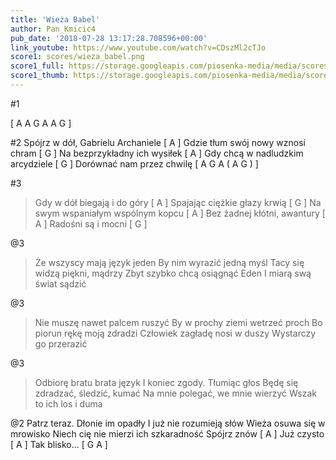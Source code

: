 ```yaml
---
title: 'Wieża Babel'
author: Pan_Kmicic4
pub_date: '2018-07-28 13:17:28.708596+00:00'
link_youtube: https://www.youtube.com/watch?v=CDszMl2cTJo
score1: scores/wieza_babel.png
score1_full: https://storage.googleapis.com/piosenka-media/media/scores/wieza_babel.png
score1_thumb: https://storage.googleapis.com/piosenka-media/media/scores/wieza_babel.png.180x0_q85_upscale.png
---
```


#1

[ A  A G A A G ]

#2
Spójrz w dół, Gabrielu Archaniele [ A ]
Gdzie tłum swój nowy wznosi chram [ G ]
Na bezprzykładny ich wysiłek [ A ]
Gdy chcą w nadludzkim arcydziele [ G ]
Dorównać nam przez chwilę [ A G A ( A G ) ]

#3
>Gdy w dół biegają i do góry [ A ]
>Spajając ciężkie głazy krwią [ G ]
>Na swym wspaniałym wspólnym kopcu [ A ]
>Bez żadnej kłótni, awantury [ A ]
>Radośni są i mocni [ G ]

@3
>Że wszyscy mają język jeden
>By nim wyrazić jedną myśl
>Tacy się widzą piękni, mądrzy
>Zbyt szybko chcą osiągnąć Eden
>I miarą swą świat sądzić

@3
>Nie muszę nawet palcem ruszyć
>By w prochy ziemi wetrzeć proch
>Bo piorun rękę moją zdradzi
>Człowiek zagładę nosi w duszy
>Wystarczy go przerazić

@3
>Odbiorę bratu brata język
>I koniec zgody. Tłumiąc głos
>Będę się zdradzać, śledzić, kumać
>Na mnie polegać, we mnie wierzyć
>Wszak to ich los i duma

@2
Patrz teraz. Dłonie im opadły
I już nie rozumieją słów
Wieża osuwa się w mrowisko
Niech cię nie mierzi ich szkaradność
Spójrz znów [ A ]
Już czysto [ A ]
Tak blisko... [ G A ]